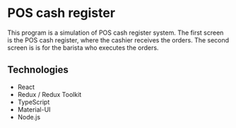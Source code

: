 # POS cash register

This program is a simulation of POS cash register system.
The first screen is the POS cash register, where the cashier receives the orders.
The second screen is is for the barista who executes the orders.

## Technologies

- React
- Redux / Redux Toolkit
- TypeScript
- Material-UI
- Node.js 

